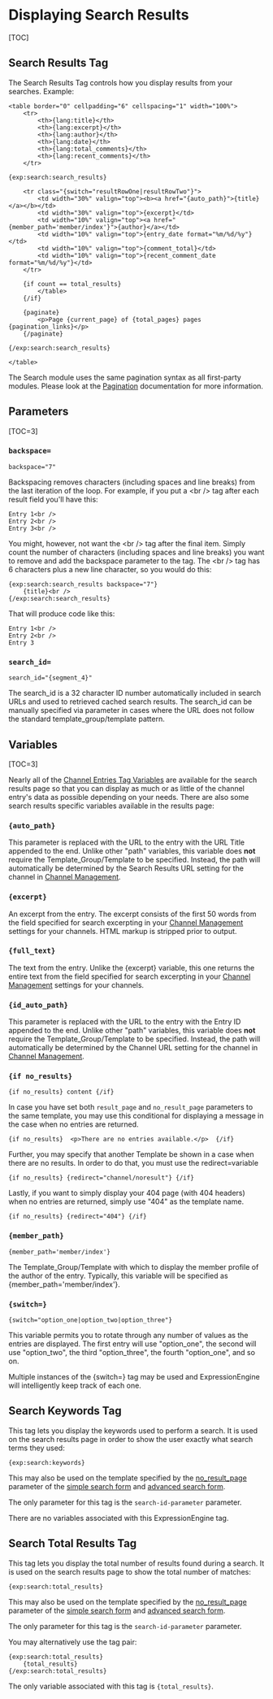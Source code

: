 <!--
    This source file is part of the open source project
    ExpressionEngine User Guide (https://github.com/ExpressionEngine/ExpressionEngine-User-Guide)

    @link      https://expressionengine.com/
    @copyright Copyright (c) 2003-2020, Packet Tide, LLC (https://packettide.com)
    @license   https://expressionengine.com/license Licensed under Apache License, Version 2.0
-->

# Displaying Search Results

[TOC]

## Search Results Tag

The Search Results Tag controls how you display results from your searches. Example:

    <table border="0" cellpadding="6" cellspacing="1" width="100%">
        <tr>
            <th>{lang:title}</th>
            <th>{lang:excerpt}</th>
            <th>{lang:author}</th>
            <th>{lang:date}</th>
            <th>{lang:total_comments}</th>
            <th>{lang:recent_comments}</th>
        </tr>

    {exp:search:search_results}

        <tr class="{switch="resultRowOne|resultRowTwo"}">
            <td width="30%" valign="top"><b><a href="{auto_path}">{title}</a></b></td>
            <td width="30%" valign="top">{excerpt}</td>
            <td width="10%" valign="top"><a href="{member_path='member/index'}">{author}</a></td>
            <td width="10%" valign="top">{entry_date format="%m/%d/%y"}</td>
            <td width="10%" valign="top">{comment_total}</td>
            <td width="10%" valign="top">{recent_comment_date format="%m/%d/%y"}</td>
        </tr>

        {if count == total_results}
            </table>
        {/if}

        {paginate}
            <p>Page {current_page} of {total_pages} pages {pagination_links}</p>
        {/paginate}

    {/exp:search:search_results}

    </table>

The Search module uses the same pagination syntax as all first-party modules. Please look at the [Pagination](templates/pagination.md) documentation for more information.

## Parameters

[TOC=3]

### `backspace=`

    backspace="7"

Backspacing removes characters (including spaces and line breaks) from the last iteration of the loop. For example, if you put a &lt;br /&gt; tag after each result field you'll have this:

    Entry 1<br />
    Entry 2<br />
    Entry 3<br />

You might, however, not want the &lt;br /&gt; tag after the final item. Simply count the number of characters (including spaces and line breaks) you want to remove and add the backspace parameter to the tag. The &lt;br /&gt; tag has 6 characters plus a new line character, so you would do this:

    {exp:search:search_results backspace="7"}
        {title}<br />
    {/exp:search:search_results}

That will produce code like this:

    Entry 1<br />
    Entry 2<br />
    Entry 3

### `search_id=`

    search_id="{segment_4}"

The search_id is a 32 character ID number automatically included in search URLs and used to retrieved cached search results. The search_id can be manually specified via parameter in cases where the URL does not follow the standard template_group/template pattern.

## Variables

[TOC=3]

Nearly all of the [Channel Entries Tag Variables](channels/entries.md#single-variables) are available for the search results page so that you can display as much or as little of the channel entry's data as possible depending on your needs. There are also some search results specific variables available in the results page:

### `{auto_path}`

This parameter is replaced with the URL to the entry with the URL Title appended to the end. Unlike other "path" variables, this variable does **not** require the Template_Group/Template to be specified. Instead, the path will automatically be determined by the Search Results URL setting for the channel in [Channel Management](control-panel/channels.md).

### `{excerpt}`

An excerpt from the entry. The excerpt consists of the first 50 words from the field specified for search excerpting in your [Channel Management](control-panel/channels.md) settings for your channels. HTML markup is stripped prior to output.

### `{full_text}`

The text from the entry. Unlike the {excerpt} variable, this one returns the entire text from the field specified for search excerpting in your [Channel Management](control-panel/channels.md) settings for your channels.

### `{id_auto_path}`

This parameter is replaced with the URL to the entry with the Entry ID appended to the end. Unlike other "path" variables, this variable does **not** require the Template_Group/Template to be specified. Instead, the path will automatically be determined by the Channel URL setting for the channel in [Channel Management](control-panel/channels.md).


### `{if no_results}`

    {if no_results} content {/if}

In case you have set both `result_page` and `no_result_page` parameters to the same template, you may use this conditional for displaying a message in the case when no entries are returned.

    {if no_results}  <p>There are no entries available.</p>  {/if}

Further, you may specify that another Template be shown in a case when there are no results. In order to do that, you must use the redirect=variable

    {if no_results} {redirect="channel/noresult"} {/if}

Lastly, if you want to simply display your 404 page (with 404 headers) when no entries are returned, simply use "404" as the template name.

    {if no_results} {redirect="404"} {/if}

### `{member_path}`

    {member_path='member/index'}

The Template_Group/Template with which to display the member profile of the author of the entry. Typically, this variable will be specified as {member_path='member/index'}.

### `{switch=}`

    {switch="option_one|option_two|option_three"}

This variable permits you to rotate through any number of values as the entries are displayed. The first entry will use "option_one", the second will use "option_two", the third "option_three", the fourth "option_one", and so on.

Multiple instances of the {switch=} tag may be used and ExpressionEngine will intelligently keep track of each one.

## Search Keywords Tag

This tag lets you display the keywords used to perform a search. It is used on the search results page in order to show the user exactly what search terms they used:

    {exp:search:keywords}

This may also be used on the template specified by the [no_result_page](add-ons/search/advanced.md#no_result_page) parameter of the [simple search form](add-ons/search/simple.md) and [advanced search form](add-ons/search/advanced.md).

The only parameter for this tag is the `search-id-parameter` parameter.

There are no variables associated with this ExpressionEngine tag.

## Search Total Results Tag

This tag lets you display the total number of results found during a search. It is used on the search results page to show the total number of matches:

    {exp:search:total_results}

This may also be used on the template specified by the [no_result_page](add-ons/search/advanced.md#no_result_page) parameter of the [simple search form](add-ons/search/simple.md) and [advanced search form](add-ons/search/advanced.md).

The only parameter for this tag is the `search-id-parameter` parameter.

You may alternatively use the tag pair:

    {exp:search:total_results}
        {total_results}
    {/exp:search:total_results}

The only variable associated with this tag is `{total_results}`.
